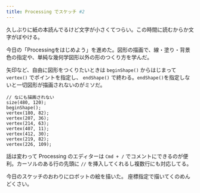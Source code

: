 ```yaml
---
title: Processing でスケッチ #2
---
```


久しぶりに紙の本読んでるけど文字が小さくてつらい。この時間に読むからか文字がぼやける。

今日の「Processingをはじめよう」を進めた。図形の描画で、線・塗り・背景色の指定や、単純な幾何学図形以外の形のつくり方を学んだ。

矢印など、自由に図形をつくりたいときは `beginShape()` からはじまって `vertex()` でポイントを指定し、 `endShape()` で終わる。`endShape()`を指定しないと一切図形が描画されないのがミソだ。

```
// なにも描画されない
size(480, 120);
beginShape();
vertex(180, 82);
vertex(207, 36);
vertex(214, 63);
vertex(407, 11);
vertex(412, 30);
vertex(219, 82);
vertex(226, 109);
```

話は変わって Processing のエディターは `Cmd + /` でコメントにできるのが便利。カーソルのある行の先頭に `//` を挿入してくれるし複数行にも対応してる。

今日のスケッチのおわりにロボットの絵を描いた。
座標指定で描いてくのめんどくさい。
